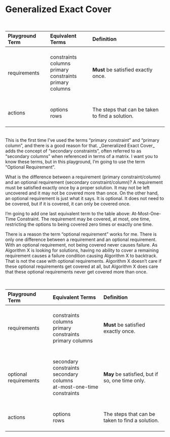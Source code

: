 # Generalized Exact Cover



<BR>

| Playground Term | Equivalent Terms          | Definition                                |
|:--|:----|:------------------------------------------------------------------|
| requirements|<BR>constraints<BR>columns<BR>primary constraints<BR>primary columns<BR><BR>| __Must__ be satisfied exactly once. |
| actions |<BR>options<BR>rows<BR><BR>| The steps that can be taken to find a solution.|

<BR>
This is the first time I’ve used the terms “primary constraint” and “primary column”, and there is a good reason for that. _Generalized Exact Cover_ adds the concept of “secondary constraints”, often referred to as “secondary columns” when referenced in terms of a matrix. I want you to know these terms, but in this playground, I’m going to use the term “Optional Requirement”.

What is the difference between a requirement (primary constraint/column) and an optional requirement (secondary constraint/column)? A requirement must be satisfied exactly once by a proper solution. It may not be left uncovered and it may not be covered more than once. On the other hand, an optional requirement is just what it says. It is optional. It does not need to be covered, but if it is covered, it can only be covered once.

I’m going to add one last equivalent term to the table above: At-Most-One-Time Constraint. The requirement may be covered, at most, one time, restricting the options to being covered zero times or exactly one time.

There is a reason the term “optional requirement” works for me. There is only one difference between a requirement and an optional requirement. With an optional requirement, not being covered never causes failure. As Algorithm X is looking for solutions, having no ability to cover a remaining requirement causes a failure condition causing Algorithm X to backtrack. That is not the case with optional requirements. Algorithm X doesn’t care if these optional requirements get covered at all, but Algorithm X does care that these optional requirements never get covered more than once.

<BR>

| Playground Term | Equivalent Terms          | Definition                                |
|:--|:----|:------------------------------------------------------------------|
| requirements|<BR>constraints<BR>columns<BR>primary constraints<BR>primary columns<BR><BR>| __Must__ be satisfied exactly once. |
| optional requirements|<BR>secondary constraints<BR>secondary columns<BR>at-most-one-time constraints<BR><BR>| __May__ be satisfied, but if so, one time only. |
| actions |<BR>options<BR>rows<BR><BR>| The steps that can be taken to find a solution.|
